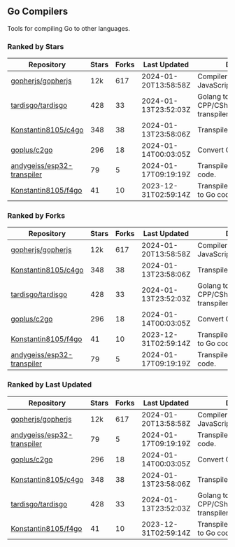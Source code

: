 ## Go Compilers

Tools for compiling Go to other languages.

### Ranked by Stars

| Repository | Stars | Forks | Last Updated | Description | 
|------------|-------|-------|--------------|-------------|
| [gopherjs/gopherjs](https://github.com/gopherjs/gopherjs) | 12k | 617 | 2024-01-20T13:58:58Z |  Compiler from Go to JavaScript. |
| [tardisgo/tardisgo](https://github.com/tardisgo/tardisgo) | 428 | 33 | 2024-01-13T23:52:03Z |  Golang to Haxe to CPP/CSharp/Java/JavaScript transpiler. |
| [Konstantin8105/c4go](https://github.com/Konstantin8105/c4go) | 348 | 38 | 2024-01-13T23:58:06Z |  Transpile C code to Go code. |
| [goplus/c2go](https://github.com/goplus/c2go) | 296 | 18 | 2024-01-14T00:03:05Z |  Convert C code to Go code. |
| [andygeiss/esp32-transpiler](https://github.com/andygeiss/esp32-transpiler) | 79 | 5 | 2024-01-17T09:19:19Z |  Transpile Go into Arduino code. |
| [Konstantin8105/f4go](https://github.com/Konstantin8105/f4go) | 41 | 10 | 2023-12-31T02:59:14Z |  Transpile FORTRAN 77 code to Go code. |

### Ranked by Forks

| Repository | Stars | Forks | Last Updated | Description | 
|------------|-------|-------|--------------|-------------|
| [gopherjs/gopherjs](https://github.com/gopherjs/gopherjs) | 12k | 617 | 2024-01-20T13:58:58Z |  Compiler from Go to JavaScript. |
| [Konstantin8105/c4go](https://github.com/Konstantin8105/c4go) | 348 | 38 | 2024-01-13T23:58:06Z |  Transpile C code to Go code. |
| [tardisgo/tardisgo](https://github.com/tardisgo/tardisgo) | 428 | 33 | 2024-01-13T23:52:03Z |  Golang to Haxe to CPP/CSharp/Java/JavaScript transpiler. |
| [goplus/c2go](https://github.com/goplus/c2go) | 296 | 18 | 2024-01-14T00:03:05Z |  Convert C code to Go code. |
| [Konstantin8105/f4go](https://github.com/Konstantin8105/f4go) | 41 | 10 | 2023-12-31T02:59:14Z |  Transpile FORTRAN 77 code to Go code. |
| [andygeiss/esp32-transpiler](https://github.com/andygeiss/esp32-transpiler) | 79 | 5 | 2024-01-17T09:19:19Z |  Transpile Go into Arduino code. |

### Ranked by Last Updated

| Repository | Stars | Forks | Last Updated | Description | 
|------------|-------|-------|--------------|-------------|
| [gopherjs/gopherjs](https://github.com/gopherjs/gopherjs) | 12k | 617 | 2024-01-20T13:58:58Z |  Compiler from Go to JavaScript. |
| [andygeiss/esp32-transpiler](https://github.com/andygeiss/esp32-transpiler) | 79 | 5 | 2024-01-17T09:19:19Z |  Transpile Go into Arduino code. |
| [goplus/c2go](https://github.com/goplus/c2go) | 296 | 18 | 2024-01-14T00:03:05Z |  Convert C code to Go code. |
| [Konstantin8105/c4go](https://github.com/Konstantin8105/c4go) | 348 | 38 | 2024-01-13T23:58:06Z |  Transpile C code to Go code. |
| [tardisgo/tardisgo](https://github.com/tardisgo/tardisgo) | 428 | 33 | 2024-01-13T23:52:03Z |  Golang to Haxe to CPP/CSharp/Java/JavaScript transpiler. |
| [Konstantin8105/f4go](https://github.com/Konstantin8105/f4go) | 41 | 10 | 2023-12-31T02:59:14Z |  Transpile FORTRAN 77 code to Go code. |

